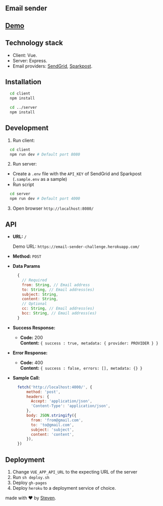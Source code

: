 ## Email sender

## [Demo](https://email-sender-challenge.netlify.com/)

## Technology stack

- Client: Vue.
- Server: Express.
- Email providers: [SendGrid](https://sendgrid.com/docs/API_Reference/api_v3.html), [Sparkpost](https://developers.sparkpost.com/api/transmissions/#transmissions-post-send-inline-content).

## Installation
```bash
  cd client
  npm install

  cd ../server
  npm install
```

## Development

1. Run client:

  ```bash
    cd client
    npm run dev # Default port 8080
  ```

2. Run server:

  - Create a `.env` file with the `API_KEY` of SendGrid and Sparkpost (`.sample.env` as a sample)
  - Run script
  ```bash
    cd server
    npm run dev # Default port 4000
  ```

3. Open browser `http://localhost:8080/`

## API

* **URL:** `/` 

  Demo URL: `https://email-sender-challenge.herokuapp.com/`

* **Method:** `POST`

* **Data Params**

  ```js
    {
      // Required
      from: String, // Email address
      to: String, // Email address(es)
      subject: String,
      content: String,
      // Optional
      cc: String, // Email address(es)
      bcc: String, // Email address(es)
    }
  ```

* **Success Response:**

  * **Code:** 200 <br />
    **Content:** `{ success : true, metadata: { provider: PROVIDER } }`
 
* **Error Response:**

  * **Code:** 400 <br />
    **Content:** `{ success : false, errors: [], metadata: {} }`

* **Sample Call:**

  ```js
    fetch('http://localhost:4000/', {
        method: 'post',
        headers: {
          Accept: 'application/json',
          'Content-Type': 'application/json',
        },
        body: JSON.stringify({
          from: 'from@gmail.com',
          to: 'to@gmail.com',
          subject: 'subject',
          content: 'content',
        }),
    })
  ```

## Deployment

1. Change `VUE_APP_API_URL` to the expecting URL of the server
2. Run `sh deploy.sh`
3. Deploy `gh-pages`
4. Deploy `heroku` to a deployment service of choice.

made with &#x2764; by [Steven](https://github.com/iamstevendao).
